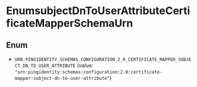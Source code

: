 

# EnumsubjectDnToUserAttributeCertificateMapperSchemaUrn

## Enum


* `URN_PINGIDENTITY_SCHEMAS_CONFIGURATION_2_0_CERTIFICATE_MAPPER_SUBJECT_DN_TO_USER_ATTRIBUTE` (value: `"urn:pingidentity:schemas:configuration:2.0:certificate-mapper:subject-dn-to-user-attribute"`)



